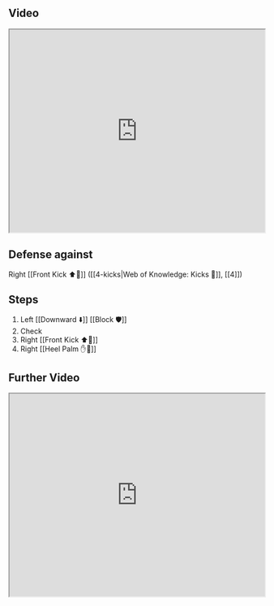 ## Video

<iframe src="https://www.youtube.com/embed/ZGfyL70STUs" width="100%" height="400"></iframe>

## Defense against

Right [[Front Kick ⬆️🦵]] ([[4-kicks|Web of Knowledge: Kicks 🦶]], [[4]])

## Steps

1. Left [[Downward ⬇️]] [[Block 🛡️]]
2. Check
3. Right [[Front Kick ⬆️🦵]]
4. Right [[Heel Palm ✋🌴]]

## Further Video

<iframe src="https://www.youtube.com/embed/IXZ6kr4VHQw?start=226&end=241" width="100%" height="400"></iframe>